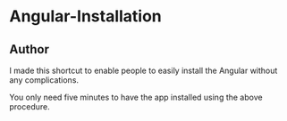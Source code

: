 # Angular-Installation
<h2>Author</h2>
<p>I made this shortcut to enable people to easily install the Angular without any complications.</p>
<p>You only need five minutes to have the app installed using the above procedure.</p>

